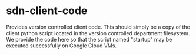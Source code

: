 # sdn-client-code
Provides version controlled client code. This should simply be a copy of the client python script located in the version controlled department filesystem. We provide the code here so that the script named "startup" may be executed successfully on Google Cloud VMs.
